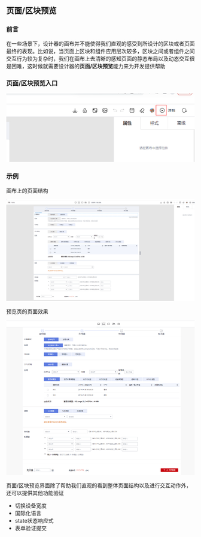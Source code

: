 ## 页面/区块预览

### 前言

在一些场景下，设计器的画布并不能使得我们直观的感受到所设计的区块或者页面最终的表现。比如说，当页面上区块和组件应用层次较多，区块之间或者组件之间交互行为较为复杂时，我们在画布上去清晰的感知页面的静态布局以及动态交互很是困难，这时候就需要设计器的**页面/区块预览**能力来为开发提供帮助

### 页面/区块预览入口

![Alt text](./imgs/preview-btn.png)

### 示例

画布上的页面结构

![Alt text](./imgs/preview-pre.png)

预览页的页面效果

![Alt text](./imgs/preview.png)

页面/区块预览界面除了帮助我们直观的看到整体页面结构以及进行交互动作外，还可以提供其他功能验证
- 切换设备宽度
- 国际化语言
- state状态响应式
- 表单验证提交